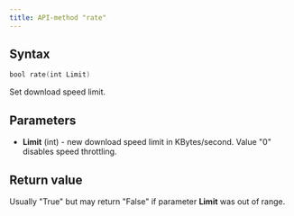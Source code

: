 ```yaml
---
title: API-method "rate"
---
```

## Syntax
```swift
bool rate(int Limit)
```

Set download speed limit.

## Parameters
- **Limit** (int) - new download speed limit in KBytes/second. Value "0" disables speed throttling. 

## Return value
Usually "True" but may return "False" if parameter **Limit** was out of range.
